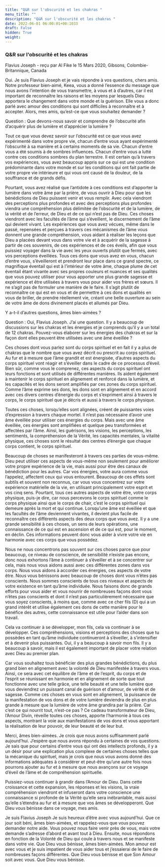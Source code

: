 ```yaml
---
title: "Q&R sur l'obscurité et les chakras "
menu_title: ""
description: "Q&R sur l'obscurité et les chakras "
date: 2022-06-01 06:00:01+00:1033
draft: False
hidden: True
weight:
---
```

### Q&R sur l'obscurité et les chakras 

Flavius Joseph - reçu par Al Fike le 15 Mars 2020, Gibsons, Colombie-Britannique, Canada

Oui. Je suis Flavius Joseph et je vais répondre à vos questions, chers amis. Notre professeur bien-aimé, Keea, vous a donné l’essence du message que nous avons l’intention de vous transmettre, à vous et à d’autres, car il est important de reconnaître les raisons et les moyens par lesquels Dieu apportera le changement dans votre monde et la guérison. Elle vous a donc parlé avec amour des conditions qui sont difficiles à reconnaître et à accepter.  Alors, mes amis, qu’est-ce que vous souhaitez demander ?

Question :  Que devons-nous savoir et comprendre de l’obscurité afin d’acquérir plus de lumière et d’apprécier la lumière ?

Tout ce que vous devez savoir sur l’obscurité est ce que vous avez expérimenté dans votre propre vie, chacun d’entre vous ayant expérimenté l’obscurité à sa manière et à certains moments de sa vie. Chacun d’entre vous a été soumis à de sombres influences.  Chacun d’entre vous a lutté contre ces conditions sombres du plan terrestre.  Il est certain qu’à travers vos expériences, vous avez beaucoup appris sur ce qui est une condition prédominante dans votre monde et sur les conditions qui ont fait partie de votre propre vie intérieure et qui vous ont causé de la douleur, de la souffrance et de grands défis.

Pourtant, vous avez réalisé que l’antidote à ces conditions est d’apporter la lumière dans votre âme par la prière, de vous ouvrir à Dieu pour que les bénédictions de Dieu puissent venir et vous remplir. Avec cela viendront des perceptions plus profondes et avec des perceptions plus profondes viendra une compréhension plus délimitée de l’obscurité et de la lumière, de la vérité et de l’erreur, de Dieu et de ce qui n’est pas de Dieu. Ces choses viendront avec les facultés de l’âme qui s’éveillent, le discernement de l’âme qui devient vivant. Les expériences que vous avez vécues, même dans le passé, repensées et perçues à travers ces mécanismes de l’âme vous donnent une grande compréhension, vous aidant à réaliser les leçons que Dieu a placées devant vous dans votre vie et à acquérir de la sagesse à partir de ces souvenirs, de ces expériences et de ces éveils, afin que vous puissiez voyager dans la vie avec les yeux ouverts plutôt que fermés, avec vos perceptions éveillées. Tous ces dons que vous avez en vous, chacun d’entre vous, s’éveilleront et prendront leur place dans ce grand spectre, ce magnifique éventail qui est à l’intérieur de votre âme, chaque plume de cet éventail étant vivante avec ses propres couleurs et nuances et ses qualités que vous pouvez utiliser pour vous apporter une plus grande sagesse et expérience et être utilisées à travers vous pour aider vos frères et sœurs. Il ne s’agit pas de formuler une manière de le faire.  Il s’agit plutôt de reconnaître ce qui est en vous et de permettre à ces dons et qualités en vous de briller, de prendre réellement vie, créant une belle ouverture au sein de votre âme de dons divinement placés et allumés par Dieu. 

Y a-t-il d’autres questions, âmes bien-aimées ?

Question : Oui, Flavius Joseph. J’ai une question. Il y a beaucoup de discussions sur les chakras et les énergies et je comprends qu’il y a un total de 12 chakras. Pouvez-vous élaborer sur les énergies des chakras et sur la façon dont elles peuvent être utilisées avec une âme éveillée ?

Ces choses dont vous parlez sont du corps spirituel et en fait il y a plus de chakras que le nombre que vous avez décrit ou prescrit au corps spirituel. Au fur et à mesure que l’âme grandit et est énergisée, d’autres aspects du corps spirituel vont réagir et s’éveiller dans le cadre de ce processus d’éveil. Bien sûr, comme vous le comprenez, ces aspects du corps spirituel ont leurs fonctions et sont utilisés de différentes manières. Ils aident également à maintenir le corps spirituel en alignement et renforcé dans la lumière, et les capacités et les dons seront amplifiés par ces zones du corps spirituel. Comme l’âme exprime ses dons, les dons sont en alignement et en accord avec ces divers centres d’énergie du corps et s’expriment ainsi à travers le corps, le corps spirituel que je décris et aussi à travers le corps physique. 

Toutes ces choses, lorsqu’elles sont alignées, créent de puissantes voies d’expression à travers chaque mortel. Il n’est pas nécessaire d’avoir une âme éveillée pour utiliser ces énergies du corps. Mais avec une âme éveillée, ces énergies sont amplifiées et quelque peu transformées et affectées par l’âme. Ainsi, les guérisons, les visions, les perceptions, les sentiments, la compréhension de la Vérité, les capacités mentales, la vitalité physique, ces choses sont le résultat des centres d’énergie que chaque corps contient, le corps spirituel.

Beaucoup de choses se manifesteront à travers ces parties de vous-même. Dieu peut utiliser ces aspects de vous-même non seulement pour améliorer votre propre expérience de la vie, mais aussi pour être des canaux de bénédiction pour les autres. Car vos énergies, votre aura comme vous l’appelez, affectent ceux qui vous entourent. Beaucoup de ces effets sont subtils et souvent non reconnus, car vous vous concentrez sur votre expérience matérielle de la vie, en utilisant principalement votre esprit et vos cinq sens. Pourtant, tous ces autres aspects de votre être, votre corps physique, puis-je dire, car nous percevons le corps spirituel comme le corps physique ainsi que le corps de chair, c’est le corps spirituel qui demeure après la mort et qui continue.  Lorsqu’une âme est éveillée et que les facultés de l’âme deviennent vivantes, il devient plus facile de reconnaître ces différents aspects des deux corps que vous avez. Il y a une grande sensibilité à ces choses, un sens de leurs opérations, une connaissance de ce qui est en ascension et de ce qui est, pour le moment, en déclin. Ces informations peuvent donc vous aider à vivre votre vie en harmonie avec ces corps que vous possédez. 

Nous ne nous concentrons pas souvent sur ces choses parce que pour beaucoup, ce niveau de conscience, de sensibilité n’existe pas encore, donc nous exhortons l’âme à continuer à s’éveiller et à se concentrer sur cela, mais nous vous aidons aussi avec ces différentes zones dans vos corps. Nous vous aidons à accorder ces énergies, ces aspects de votre être.  Nous vous bénissons avec beaucoup de choses dont vous n’êtes pas conscients. Nous sommes conscients de tous ces niveaux et aspects de votre existence en tant qu’âme individuée. Nous faisons donc de grands efforts pour vous aider et vous nourrir de nombreuses façons dont vous n’êtes pas conscients et dont il n’est pas particulièrement nécessaire que vous soyez conscients, à moins que, comme avec ce cher fils (D) qui a un grand intérêt et utilise également ces dons de cette manière pour le bénéfice des autres, cette connaissance est utile pour l’aider dans son travail.

Cela va continuer à se développer, mon fils, cela va continuer à se développer. Ces compréhensions, visions et perceptions des choses que tu possèdes en tant qu’âme individuée continueront à s’éveiller, à s’intensifier et à devenir plus puissantes. Oui, il y a beaucoup à savoir mon fils. Il y a beaucoup à savoir, mais il est également important de placer votre relation avec Dieu au premier plan.

Car vous souhaitez tous bénéficier des plus grandes bénédictions, du plus grand bien en alignement avec la volonté de Dieu manifestée à travers vous. Ainsi, ce sera avec cet équilibre de l’âme et de l’esprit, du corps et de l’esprit se réunissant en harmonie et en alignement de sorte que tout fonctionne avec une telle grâce, une telle beauté et une telle lumière que vous deviendrez un puissant canal de guérison et d’amour, de vérité et de sagesse. Comme ces choses en vous sont en alignement, la puissance de la manifestation de vos dons et de votre lumière deviendra de plus en plus grande à mesure que la lumière de votre âme grandira par la prière. Car c’est ce qui nourrit tout, n’est-ce pas ?  Ce cadeau transformateur de Dieu, l’Amour Divin, réveille toutes ces choses, apporte l’harmonie à tous ces aspects, montrant la voie aux manifestations de vos dons et vous apportant la réalisation de leur pouvoir, de leur beauté et de leur but. 

Merci, âmes bien-aimées. Je crois que nous avons suffisamment parlé aujourd’hui. J’espère que nous avons répondu à certaines de vos questions. Je sais que pour certains d’entre vous qui ont des intellects profonds, il y a un désir pour une explication plus complexe de certaines choses telles que la mécanique du spirituel, mais je crois que nous vous avons donné des informations adéquates à considérer et peut-être qu’une autre fois nous pourrons ajouter au fur et à mesure que nous avançons sur ce voyage d’éveil de l’âme et de compréhension spirituelle. 

Puissiez-vous continuer à grandir dans l’Amour de Dieu. Dans cette croissance et cette expansion, les réponses et les visions, la vraie compréhension viendront et infuseront dans votre conscience une connaissance si profonde de la Vérité qu’elle sera inébranlable, mais aussi qu’elle s’étendra au fur et à mesure que vos âmes se développeront. Que Dieu vous bénisse dans ce voyage, mes amis. 

Je suis Flavius Joseph Je suis heureux d’être avec vous aujourd’hui. Que ce jour soit béni, âmes bien-aimées, et rappelez-vous que vous pouvez demander notre aide. Vous pouvez nous faire venir près de vous, mais votre demande s’adresse d’abord et avant tout à Dieu. Ensuite, nous répondons en fonction de la Volonté de Dieu qui coule à travers nous et se manifeste dans votre vie. Que Dieu vous bénisse, âmes bien-aimées. Mon amour est avec vous et je suis impatient de vous aider tous et j’essaierai de le faire de nombreuses façons différentes.  Que Dieu vous bénisse et que Son Amour soit avec vous. Que Dieu vous bénisse.





